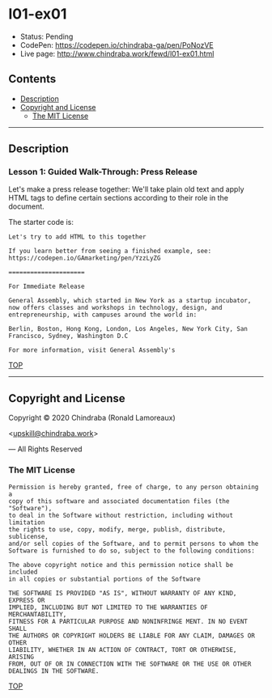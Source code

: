 # l01-ex01

-  Status: Pending
-  CodePen: <https://codepen.io/chindraba-ga/pen/PoNozVE>
-  Live page: <http://www.chindraba.work/fewd/l01-ex01.html>

## Contents

-  [Description](#description)
-  [Copyright and License](#copyright-and-license)
   -  [The MIT License](#the-mit-license)

---
## Description

### Lesson 1: Guided Walk-Through: Press Release

Let's make a press release together: We'll take plain old text and apply HTML tags to define certain sections according to their role in the document.

The starter code is:

    Let's try to add HTML to this together

    If you learn better from seeing a finished example, see: https://codepen.io/GAmarketing/pen/YzzLyZG

    =====================

    For Immediate Release

    General Assembly, which started in New York as a startup incubator, now offers classes and workshops in technology, design, and entrepreneurship, with campuses around the world in:
        
    Berlin, Boston, Hong Kong, London, Los Angeles, New York City, San Francisco, Sydney, Washington D.C

    For more information, visit General Assembly's
    
[TOP](#contents)

---
## Copyright and License

Copyright © 2020  Chindraba (Ronald Lamoreaux)

<[upskill@chindraba.work](mailto:upskill@chindraba.work?subject='l01-ex01')>

— All Rights Reserved

### The MIT License
    
    Permission is hereby granted, free of charge, to any person obtaining a
    copy of this software and associated documentation files (the "Software"),
    to deal in the Software without restriction, including without limitation
    the rights to use, copy, modify, merge, publish, distribute, sublicense,
    and/or sell copies of the Software, and to permit persons to whom the
    Software is furnished to do so, subject to the following conditions:

    The above copyright notice and this permission notice shall be included
    in all copies or substantial portions of the Software

    THE SOFTWARE IS PROVIDED "AS IS", WITHOUT WARRANTY OF ANY KIND, EXPRESS OR
    IMPLIED, INCLUDING BUT NOT LIMITED TO THE WARRANTIES OF MERCHANTABILITY,
    FITNESS FOR A PARTICULAR PURPOSE AND NONINFRINGE MENT. IN NO EVENT SHALL
    THE AUTHORS OR COPYRIGHT HOLDERS BE LIABLE FOR ANY CLAIM, DAMAGES OR OTHER
    LIABILITY, WHETHER IN AN ACTION OF CONTRACT, TORT OR OTHERWISE, ARISING
    FROM, OUT OF OR IN CONNECTION WITH THE SOFTWARE OR THE USE OR OTHER
    DEALINGS IN THE SOFTWARE.

[TOP](#contents)
